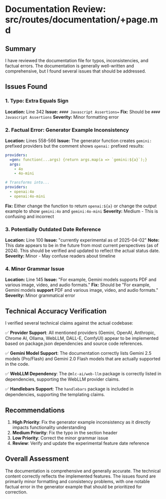 # Documentation Review: src/routes/documentation/+page.md

## Summary
I have reviewed the documentation file for typos, inconsistencies, and factual errors. The documentation is generally well-written and comprehensive, but I found several issues that should be addressed.

## Issues Found

### 1. **Typo: Extra Equals Sign**
**Location:** Line 342
**Issue:** `#### Javascript Assertions=`
**Fix:** Should be `#### Javascript Assertions`
**Severity:** Minor formatting error

### 2. **Factual Error: Generator Example Inconsistency**
**Location:** Lines 558-566
**Issue:** The generator function creates `gemini:` prefixed providers but the comment shows `openai:` prefixed results:

```yaml
providers:
  =gen: function(...args) {return args.map(a => `gemini:${a}`);}
  args:
    - 4o
    - 4o-mini

# Transforms into...
providers:
  - openai:4o
  - openai:4o-mini
```

**Fix:** Either change the function to return `openai:${a}` or change the output example to show `gemini:4o` and `gemini:4o-mini`
**Severity:** Medium - This is confusing and incorrect

### 3. **Potentially Outdated Date Reference**
**Location:** Line 100
**Issue:** "currently experimental as of 2025-04-02"
**Note:** This date appears to be in the future from most current perspectives (as of 2024). This should be verified and updated to reflect the actual status date.
**Severity:** Minor - May confuse readers about timeline

### 4. **Minor Grammar Issue**
**Location:** Line 145
**Issue:** "For example, Gemini models supports PDF and various image, video, and audio formats."
**Fix:** Should be "For example, Gemini models **support** PDF and various image, video, and audio formats."
**Severity:** Minor grammatical error

## Technical Accuracy Verification

I verified several technical claims against the actual codebase:

✅ **Provider Support**: All mentioned providers (Gemini, OpenAI, Anthropic, Chrome AI, Ollama, WebLLM, DALL-E, ComfyUI) appear to be implemented based on package.json dependencies and source code references.

✅ **Gemini Model Support**: The documentation correctly lists Gemini 2.5 models (Pro/Flash) and Gemini 2.0 Flash models that are actually supported in the code.

✅ **WebLLM Dependency**: The `@mlc-ai/web-llm` package is correctly listed in dependencies, supporting the WebLLM provider claims.

✅ **Handlebars Support**: The `handlebars` package is included in dependencies, supporting the templating claims.

## Recommendations

1. **High Priority**: Fix the generator example inconsistency as it directly impacts functionality understanding
2. **Medium Priority**: Fix the typo in the section header
3. **Low Priority**: Correct the minor grammar issue
4. **Review**: Verify and update the experimental feature date reference

## Overall Assessment

The documentation is comprehensive and generally accurate. The technical content correctly reflects the implemented features. The issues found are primarily minor formatting and consistency problems, with one notable factual error in the generator example that should be prioritized for correction.